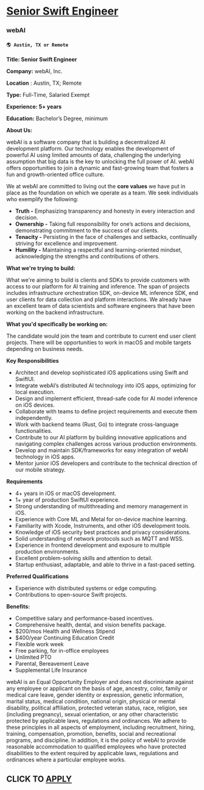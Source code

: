 # [Senior Swift Engineer](https://www.remotewlb.com/apply/senior-swift-engineer)  
### webAI  
#### `🌎 Austin, TX or Remote`  

**Title: Senior Swift Engineer**

**Company:** webAI, Inc.

**Location** : Austin, TX; Remote

**Type:** Full-Time, Salaried Exempt

**Experience: 5+ years**

**Education:** Bachelor’s Degree, minimum

  
  

**About Us:**

webAI is a software company that is building a decentralized AI development platform. Our technology enables the development of powerful AI using limited amounts of data, challenging the underlying assumption that big data is the key to unlocking the full power of AI. webAI offers opportunities to join a dynamic and fast-growing team that fosters a fun and growth-oriented office culture.

We at webAI are committed to living out the **core values** we have put in place as the foundation on which we operate as a team. We seek individuals who exemplify the following:

  * **Truth -** Emphasizing transparency and honesty in every interaction and decision.
  * **Ownership -** Taking full responsibility for one’s actions and decisions, demonstrating commitment to the success of our clients.
  * **Tenacity -** Persisting in the face of challenges and setbacks, continually striving for excellence and improvement. 
  * **Humility -** Maintaining a respectful and learning-oriented mindset, acknowledging the strengths and contributions of others.

**What we're trying to build:**

What we're aiming to build is clients and SDKs to provide customers with access to our platform for AI training and inference. The span of projects includes infrastructure orchestration SDK, on-device ML inference SDK, end user clients for data collection and platform interactions. We already have an excellent team of data scientists and software engineers that have been working on the backend infrastructure.

  
  

**What you'd specifically be working on:**

The candidate would join the team and contribute to current end user client projects. There will be opportunities to work in macOS and mobile targets depending on business needs.

**Key Responsibilities**

  * Architect and develop sophisticated iOS applications using Swift and SwiftUI.
  * Integrate webAI’s distributed AI technology into iOS apps, optimizing for local execution.
  * Design and implement efficient, thread-safe code for AI model inference on iOS devices.
  * Collaborate with teams to define project requirements and execute them independently.
  * Work with backend teams (Rust, Go) to integrate cross-language functionalities.
  * Contribute to our AI platform by building innovative applications and navigating complex challenges across various production environments.
  * Develop and maintain SDK/frameworks for easy integration of webAI technology in iOS apps.
  * Mentor junior iOS developers and contribute to the technical direction of our mobile strategy.

**Requirements**

  * 4+ years in iOS or macOS development.
  * 1+ year of production SwiftUI experience.
  * Strong understanding of multithreading and memory management in iOS.
  * Experience with Core ML and Metal for on-device machine learning.
  * Familiarity with Xcode, Instruments, and other iOS development tools.
  * Knowledge of iOS security best practices and privacy considerations.
  * Solid understanding of network protocols such as MQTT and WSS.
  * Experience in frontend development and exposure to multiple production environments.
  * Excellent problem-solving skills and attention to detail.
  * Startup enthusiast, adaptable, and able to thrive in a fast-paced setting.

**Preferred Qualifications**

  * Experience with distributed systems or edge computing.
  * Contributions to open-source Swift projects.

**Benefits:**

  * Competitive salary and performance-based incentives.
  * Comprehensive health, dental, and vision benefits package.
  * $200/mos Health and Wellness Stipend
  * $400/year Continuing Education Credit
  * Flexible work week
  * Free parking, for in-office employees
  * Unlimited PTO
  * Parental, Bereavement Leave
  * Supplemental Life Insurance

webAI is an Equal Opportunity Employer and does not discriminate against any employee or applicant on the basis of age, ancestry, color, family or medical care leave, gender identity or expression, genetic information, marital status, medical condition, national origin, physical or mental disability, political affiliation, protected veteran status, race, religion, sex (including pregnancy), sexual orientation, or any other characteristic protected by applicable laws, regulations and ordinances. We adhere to these principles in all aspects of employment, including recruitment, hiring, training, compensation, promotion, benefits, social and recreational programs, and discipline. In addition, it is the policy of webAI to provide reasonable accommodation to qualified employees who have protected disabilities to the extent required by applicable laws, regulations and ordinances where a particular employee works.

  
## CLICK TO [APPLY](https://www.remotewlb.com/apply/senior-swift-engineer)

